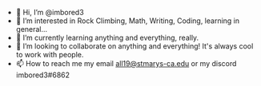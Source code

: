 - 👋 Hi, I’m @imbored3
- 👀 I’m interested in Rock Climbing, Math, Writing, Coding, learning in general...
- 🌱 I’m currently learning anything and everything, really.
- 💞️ I’m looking to collaborate on anything and everything! It's always cool to work with people.
- 📫 How to reach me my email all19@stmarys-ca.edu or my discord imbored3#6862

<!---
imbored3/imbored3 is a ✨ special ✨ repository because its `README.md` (this file) appears on your GitHub profile.
You can click the Preview link to take a look at your changes.
--->

